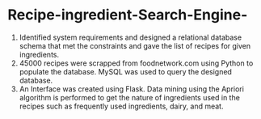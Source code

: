 # Recipe-ingredient-Search-Engine-
1. Identified system requirements and designed a relational database schema that met the constraints and gave the list of recipes for given ingredients.
2. 45000 recipes were scrapped from foodnetwork.com using Python to populate the database. MySQL was used to query the designed database. 
3. An Interface was created using Flask.  Data mining using the Apriori algorithm is performed to get the nature of ingredients used in the recipes such as frequently used ingredients, dairy, and meat. 
